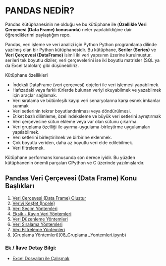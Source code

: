 # PANDAS NEDİR?

Pandas Kütüphanesinin ne olduğu ve bu kütüphane ile (**Özellikle Veri Çerçevesi (Data Frame) konusunda**) neler yapılabildiğine dair öğrendiklerimi paylaştığım repo.

Pandas, veri işleme ve veri analizi için Python Python programlama dilinde yazılmış olan bir Python kütüphanesidir. 
Bu kütüphane, **Seriler (Series)** ve **Veri Çerçevesi (DataFrame)** isimli iki veri yapısının üzerine kurulmuştur. serileri tek boyutlu diziler, veri çerçevelerini ise iki boyutlu matrisler (SQL ya da Excel tabloları) gibi düşünebiliriz.

Kütüphane özellikleri

- İndeksli DataFrame (veri çerçevesi) objeleri ile veri işlemesi yapabilmek.
- Hafızadaki veya farklı türlerde bulunan veriyi okuyabilmek ve yazabilmek için araçlar sağlamak.
- Veri sıralama ve bütünleşik kayıp veri senaryolarına karşı esnek imkanlar sunmak
- Veri setlerinin tekrar boyutlandırılması veya döndürülmesi.
- Etiket bazlı dilimleme, özel indeksleme ve büyük veri setlerini ayrıştırmak
- Veri çerçevesine sütun ekleme veya var olan sütunu çıkarma.
- Veri gruplama özelliği ile ayırma-uygulama-birleştirme uygulamaları yapılabilmek.
- Veri setlerini birleştirilmek ve birbirine eklenmek.
- Çok boyutlu veriden, daha az boyutlu veri elde edilebilmek.
- Veri filtrelemek.

Kütüphane performans konusunda son derece iyidir. Bu yüzden kütüphanenin önemli parçaları CPython ve C üzerinde yazılmışlardır.

## Pandas Veri Çerçevesi (Data Frame) Konu Başlıkları

1. [Veri Çerçevesi (Data Frame) Oluştur](01_Veri_Cercevesi_Olustur.ipynb)
2. [Veriyi Keşfet (İncele)](02_Veriyi_Kesfet_incele.ipynb)
3. [Veri Seçim Yöntemleri](03_Secim_Yontemleri.ipynb)
4. [Eksik - Kayıp Veri Yöntemleri](04_Eksik_Kayip_Veri_Yontemleri.ipynb)
5. [Veri Düzenleme Yöntemleri](05_Duzenleme_Yontemleri.ipynb)
6. [Veri Sıralama Yöntemleri](06_Siralama_Yontemleri.ipynb)
7. [Veri Filtreleme Yöntemleri](07_Filtreleme_Yontemleri.ipynb)
8. [Gruplama Yöntemleri](08_Gruplama _Yontemleri.ipynb)

### Ek / İlave Detay Bilgi:
* [Excel Dosyaları ile Çalışmak](Excel_Dosyasi_ile_Calis.ipynb)

